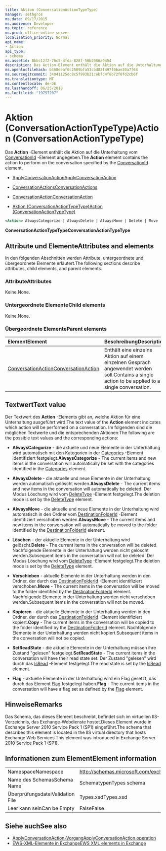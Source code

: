 ```yaml
---
title: Aktion (ConversationActionTypeType)
manager: sethgros
ms.date: 09/17/2015
ms.audience: Developer
ms.topic: reference
ms.prod: office-online-server
localization_priority: Normal
api_name:
- Action
api_type:
- schema
ms.assetid: 8bbc12f2-76c5-4fda-828f-56b2086a0454
description: Das Action-Element enthält die Aktion auf die Unterhaltung vom ConversationId-Element angegeben.
ms.openlocfilehash: b468eeaf0c2509bfa53cbd83f497f0bae20a7f68
ms.sourcegitcommit: 34041125dc8c5f993b21cebfc4f8b72f0fd2cb6f
ms.translationtype: MT
ms.contentlocale: de-DE
ms.lasthandoff: 06/25/2018
ms.locfileid: "19757207"
---
```

# <a name="action-conversationactiontypetype"></a><span data-ttu-id="8ba9e-103">Aktion (ConversationActionTypeType)</span><span class="sxs-lookup"><span data-stu-id="8ba9e-103">Action (ConversationActionTypeType)</span></span>

<span data-ttu-id="8ba9e-104">Das **Action** -Element enthält die Aktion auf die Unterhaltung vom [ConversationId](conversationid.md) -Element angegeben.</span><span class="sxs-lookup"><span data-stu-id="8ba9e-104">The **Action** element contains the action to perform on the conversation specified by the [ConversationId](conversationid.md) element.</span></span> 
  
- [<span data-ttu-id="8ba9e-105">ApplyConversationAction</span><span class="sxs-lookup"><span data-stu-id="8ba9e-105">ApplyConversationAction</span></span>](applyconversationaction.md)
  
- [<span data-ttu-id="8ba9e-106">ConversationActions</span><span class="sxs-lookup"><span data-stu-id="8ba9e-106">ConversationActions</span></span>](conversationactions.md)
  
- [<span data-ttu-id="8ba9e-107">ConversationAction</span><span class="sxs-lookup"><span data-stu-id="8ba9e-107">ConversationAction</span></span>](conversationaction.md)
  
- [<span data-ttu-id="8ba9e-108">Aktion (ConversationActionTypeType)</span><span class="sxs-lookup"><span data-stu-id="8ba9e-108">Action (ConversationActionTypeType)</span></span>](action-conversationactiontypetype.md)
  
```XML
<Action> AlwaysCategorize | AlwaysDelete | AlwaysMove | Delete | Move | Copy | SetReadState </Action>
```

 <span data-ttu-id="8ba9e-109">**ConversationActionTypeType**</span><span class="sxs-lookup"><span data-stu-id="8ba9e-109">**ConversationActionTypeType**</span></span>
## <a name="attributes-and-elements"></a><span data-ttu-id="8ba9e-110">Attribute und Elemente</span><span class="sxs-lookup"><span data-stu-id="8ba9e-110">Attributes and elements</span></span>

<span data-ttu-id="8ba9e-111">In den folgenden Abschnitten werden Attribute, untergeordnete und übergeordnete Elemente erläutert.</span><span class="sxs-lookup"><span data-stu-id="8ba9e-111">The following sections describe attributes, child elements, and parent elements.</span></span>
  
### <a name="attributes"></a><span data-ttu-id="8ba9e-112">Attribute</span><span class="sxs-lookup"><span data-stu-id="8ba9e-112">Attributes</span></span>

<span data-ttu-id="8ba9e-113">Keine.</span><span class="sxs-lookup"><span data-stu-id="8ba9e-113">None.</span></span>
  
### <a name="child-elements"></a><span data-ttu-id="8ba9e-114">Untergeordnete Elemente</span><span class="sxs-lookup"><span data-stu-id="8ba9e-114">Child elements</span></span>

<span data-ttu-id="8ba9e-115">Keine.</span><span class="sxs-lookup"><span data-stu-id="8ba9e-115">None.</span></span>
  
### <a name="parent-elements"></a><span data-ttu-id="8ba9e-116">Übergeordnete Elemente</span><span class="sxs-lookup"><span data-stu-id="8ba9e-116">Parent elements</span></span>

|<span data-ttu-id="8ba9e-117">**Element**</span><span class="sxs-lookup"><span data-stu-id="8ba9e-117">**Element**</span></span>|<span data-ttu-id="8ba9e-118">**Beschreibung**</span><span class="sxs-lookup"><span data-stu-id="8ba9e-118">**Description**</span></span>|
|:-----|:-----|
|[<span data-ttu-id="8ba9e-119">ConversationAction</span><span class="sxs-lookup"><span data-stu-id="8ba9e-119">ConversationAction</span></span>](conversationaction.md) <br/> |<span data-ttu-id="8ba9e-120">Enthält eine einzelne Aktion auf einem einzelnen Gespräch angewendet werden soll.</span><span class="sxs-lookup"><span data-stu-id="8ba9e-120">Contains a single action to be applied to a single conversation.</span></span>  <br/> |
   
## <a name="text-value"></a><span data-ttu-id="8ba9e-121">Textwert</span><span class="sxs-lookup"><span data-stu-id="8ba9e-121">Text value</span></span>

<span data-ttu-id="8ba9e-122">Der Textwert des **Action** -Elements gibt an, welche Aktion für eine Unterhaltung ausgeführt wird.</span><span class="sxs-lookup"><span data-stu-id="8ba9e-122">The text value of the **Action** element indicates which action will be performed on a conversation.</span></span> <span data-ttu-id="8ba9e-123">Im folgenden sind die möglichen Textwerte und die entsprechenden Aktionen:</span><span class="sxs-lookup"><span data-stu-id="8ba9e-123">The following are the possible text values and the corresponding actions:</span></span> 
  
- <span data-ttu-id="8ba9e-124">**AlwaysCategorize** - die aktuelle und neue Elemente in der Unterhaltung wird automatisch mit den Kategorien in der [Categories](categories-ex15websvcsotherref.md) -Element identifiziert festgelegt.</span><span class="sxs-lookup"><span data-stu-id="8ba9e-124">**AlwaysCategorize** - The current items and new items in the conversation will automatically be set with the categories identified in the [Categories](categories-ex15websvcsotherref.md) element.</span></span> 
    
- <span data-ttu-id="8ba9e-125">**AlwaysDelete** - die aktuelle und neue Elemente in der Unterhaltung werden automatisch gelöscht werden.</span><span class="sxs-lookup"><span data-stu-id="8ba9e-125">**AlwaysDelete** - The current items and new items in the conversation will automatically be deleted.</span></span> <span data-ttu-id="8ba9e-126">Der Modus Löschung wird vom [DeleteType](deletetype.md) -Element festgelegt.</span><span class="sxs-lookup"><span data-stu-id="8ba9e-126">The deletion mode is set by the [DeleteType](deletetype.md) element.</span></span> 
    
- <span data-ttu-id="8ba9e-127">**AlwaysMove** - die aktuelle und neue Elemente in der Unterhaltung wird automatisch in den Ordner vom [DestinationFolderId](destinationfolderid.md) -Element identifiziert verschoben werden.</span><span class="sxs-lookup"><span data-stu-id="8ba9e-127">**AlwaysMove** - The current items and new items in the conversation will automatically be moved to the folder identified by the [DestinationFolderId](destinationfolderid.md) element.</span></span> 
    
- <span data-ttu-id="8ba9e-128">**Löschen** – der aktuelle Elemente in der Unterhaltung wird gelöscht.</span><span class="sxs-lookup"><span data-stu-id="8ba9e-128">**Delete** - The current items in the conversation will be deleted.</span></span> <span data-ttu-id="8ba9e-129">Nachfolgende Elemente in der Unterhaltung werden nicht gelöscht werden.</span><span class="sxs-lookup"><span data-stu-id="8ba9e-129">Subsequent items in the conversation will not be deleted.</span></span> <span data-ttu-id="8ba9e-130">Der Modus Löschung wird vom [DeleteType](deletetype.md) -Element festgelegt.</span><span class="sxs-lookup"><span data-stu-id="8ba9e-130">The deletion mode is set by the [DeleteType](deletetype.md) element.</span></span> 
    
- <span data-ttu-id="8ba9e-131">**Verschieben** - aktuelle Elemente in der Unterhaltung werden in den Ordner, der durch das [DestinationFolderId](destinationfolderid.md) -Element identifiziert verschoben.</span><span class="sxs-lookup"><span data-stu-id="8ba9e-131">**Move** - The current items in the conversation will be moved to the folder identified by the [DestinationFolderId](destinationfolderid.md) element.</span></span> <span data-ttu-id="8ba9e-132">Nachfolgende Elemente in der Unterhaltung werden nicht verschoben werden.</span><span class="sxs-lookup"><span data-stu-id="8ba9e-132">Subsequent items in the conversation will not be moved.</span></span> 
    
- <span data-ttu-id="8ba9e-133">**Kopieren** - die aktuelle Elemente in der Unterhaltung werden in den Ordner, der durch das [DestinationFolderId](destinationfolderid.md) -Element identifiziert kopiert.</span><span class="sxs-lookup"><span data-stu-id="8ba9e-133">**Copy** - The current items in the conversation will be copied to the folder identified by the [DestinationFolderId](destinationfolderid.md) element.</span></span> <span data-ttu-id="8ba9e-134">Nachfolgende Elemente in der Unterhaltung werden nicht kopiert.</span><span class="sxs-lookup"><span data-stu-id="8ba9e-134">Subsequent items in the conversation will not be copied.</span></span> 
    
- <span data-ttu-id="8ba9e-135">**SetReadState** - die aktuelle Elemente in der Unterhaltung müssen ihre Zustand "gelesen" festgelegt.</span><span class="sxs-lookup"><span data-stu-id="8ba9e-135">**SetReadState** - The current items in the conversation will have their read state set.</span></span> <span data-ttu-id="8ba9e-136">Der Zustand "gelesen" wird durch das [IsRead](isread.md) -Element festgelegt.</span><span class="sxs-lookup"><span data-stu-id="8ba9e-136">The read state is set by the [IsRead](isread.md) element.</span></span> 
    
- <span data-ttu-id="8ba9e-137">**Flag** - aktuelle Elemente in der Unterhaltung wird ein Flag gesetzt, das durch das Element [Flag](flag.md) festgelegt haben.</span><span class="sxs-lookup"><span data-stu-id="8ba9e-137">**Flag** - The current items in the conversation will have a flag set as defined by the [Flag](flag.md) element.</span></span> 
    
## <a name="remarks"></a><span data-ttu-id="8ba9e-138">Hinweise</span><span class="sxs-lookup"><span data-stu-id="8ba9e-138">Remarks</span></span>

<span data-ttu-id="8ba9e-139">Das Schema, das dieses Element beschreibt, befindet sich im virtuellen IIS-Verzeichnis, das Exchange-Webdienste hostet.Dieses Element wurde in Exchange Server 2010 Service Pack 1 (SP1) eingeführt.</span><span class="sxs-lookup"><span data-stu-id="8ba9e-139">The schema that describes this element is located in the IIS virtual directory that hosts Exchange Web Services.This element was introduced in Exchange Server 2010 Service Pack 1 (SP1).</span></span>
  
## <a name="element-information"></a><span data-ttu-id="8ba9e-140">Informationen zum Element</span><span class="sxs-lookup"><span data-stu-id="8ba9e-140">Element information</span></span>

|||
|:-----|:-----|
|<span data-ttu-id="8ba9e-141">Namespace</span><span class="sxs-lookup"><span data-stu-id="8ba9e-141">Namespace</span></span>  <br/> |http://schemas.microsoft.com/exchange/services/2006/types  <br/> |
|<span data-ttu-id="8ba9e-142">Name des Schemas</span><span class="sxs-lookup"><span data-stu-id="8ba9e-142">Schema Name</span></span>  <br/> |<span data-ttu-id="8ba9e-143">Schematypen</span><span class="sxs-lookup"><span data-stu-id="8ba9e-143">Types schema</span></span>  <br/> |
|<span data-ttu-id="8ba9e-144">Überprüfungsdatei</span><span class="sxs-lookup"><span data-stu-id="8ba9e-144">Validation File</span></span>  <br/> |<span data-ttu-id="8ba9e-145">Types.xsd</span><span class="sxs-lookup"><span data-stu-id="8ba9e-145">Types.xsd</span></span>  <br/> |
|<span data-ttu-id="8ba9e-146">Leer kann sein</span><span class="sxs-lookup"><span data-stu-id="8ba9e-146">Can be Empty</span></span>  <br/> |<span data-ttu-id="8ba9e-147">False</span><span class="sxs-lookup"><span data-stu-id="8ba9e-147">False</span></span>  <br/> |
   
## <a name="see-also"></a><span data-ttu-id="8ba9e-148">Siehe auch</span><span class="sxs-lookup"><span data-stu-id="8ba9e-148">See also</span></span>

- [<span data-ttu-id="8ba9e-149">ApplyConversationAction-Vorgang</span><span class="sxs-lookup"><span data-stu-id="8ba9e-149">ApplyConversationAction operation</span></span>](applyconversationaction-operation.md)
- [<span data-ttu-id="8ba9e-150">EWS-XML-Elemente in Exchange</span><span class="sxs-lookup"><span data-stu-id="8ba9e-150">EWS XML elements in Exchange</span></span>](ews-xml-elements-in-exchange.md)

